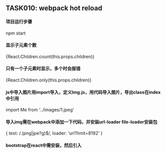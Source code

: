 ## TASK010: webpack hot reload


#### 项目运行步骤

 npm start

#### 显示子元素个数

{React.Children.count(this.props.children)}

#### 只有一个子元素时显示，多个时会报错

{React.Children.only(this.props.children)}

#### js中导入图片用import导入，定义Img.js，用代码导入图片，导出class在index中引用
import Me from '../images/1.jpeg'

#### 导入img需在webpack中添加一下代码，并安装url-loader file-loader安装包
{
  test: /\.(png|jpe?g)$/,
  loader: 'url?limit=8192'
}

#### bootstrap在react中需安装，然后引入
